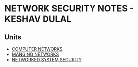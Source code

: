 # NETWORK SECURITY NOTES - KESHAV DULAL

## Units

- [COMPUTER NETWORKS](https://keshavdulal.github.io/btec-computer-networks-notes/notes/computer-networks/index.md)
- [MANGING NETWORKS](https://keshavdulal.github.io/btec-computer-networks-notes/notes/managing-networks/index.md)
- [NETWORKED SYSTEM SECURITY](https://keshavdulal.github.io/btec-computer-networks-notes/notes/networked-systems-security/index.md)